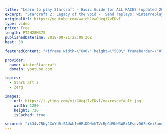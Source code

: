 ```yaml
---
title: "Learn to play Starcraft - Basic Guide for ALL RACES (updated 2017) #2"
excerpt: "Starcraft 2: Legacy of the Void -  Send replays: winterreplays@gmail.com ( -- Watch live at https://www.twitch.tv/wintergaming"
originalUrl: https://youtube.com/watch?v=GUeqi7vEDvI
type: video
price: Free
length: PT2H28M37S
publishedDateTime: 2018-09-21T22:08:36Z
heat: 50

featuredContent: "<iframe width=\"800\" height=\"500\" frameborder=\"0\" src=\"https://www.youtube.com/embed/GUeqi7vEDvI\" allow=\"accelerometer; autoplay; encrypted-media; gyroscope; picture-in-picture\" allowfullscreen></iframe>"

provider:
  name: WinterStarcraft
  domain: youtube.com

topics:
  - StarCraft 2
  - Zerg

images:
  - url: https://i.ytimg.com/vi/GUeqi7vEDvI/maxresdefault.jpg
    width: 1280
    height: 720
    isCached: true

secured: "ik34v7BbyJXuYU0iSAUwb1wHRsDDNmhTVcRpGU9bN3WBxAEsevD6ZoKei3uncpcAhdFJQS9loz3bDdNE7Si6lg5GqQaU8SkIzY4Th9rNz+WcvuI3OHIYhfepJTvcJUCmqm09HVNoKzKgM+sSU2XzOUSJwivTuTSV4gQJ4Q2aXBetFNVvcJacPL7TULgykoOPlAHYOJMia2Y9HC8kj6d4U9vnEQ1Vz2N6DAW328224CA6wJQZVsI2s8uwTqVk0fsIbVIOxUk8BxV3ydn3VtTM+RGUc+uVI3h8TMakSw1SjS6UjM+y0Kius8K9dBnLfQD+OgVLy1Tj2fLCypQ6WEn0wOvL/W4nefXM4laUzM8nDgkvwHSLVR4tFf4+1AtJq+N+nPZfH/si8lfFLc1R/02A4nRdkt3IsN/83o0ogcIq7jA=;IarQcv2+WpiWbn2Hah1XZA=="
---
```


